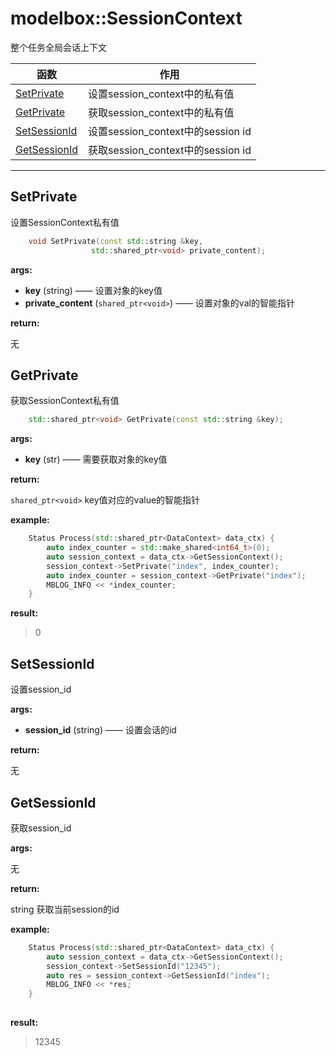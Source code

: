 # modelbox::SessionContext

整个任务全局会话上下文

|函数|作用|
|-|-|
|[SetPrivate](#setprivate)|设置session_context中的私有值|
|[GetPrivate](#getprivate)|获取session_context中的私有值|
|[SetSessionId](#setsessionid)|设置session_context中的session id|
|[GetSessionId](#getsessionid)|获取session_context中的session id|
---

## SetPrivate

设置SessionContext私有值

```c++
    void SetPrivate(const std::string &key,
                  std::shared_ptr<void> private_content);
```

**args:**  

* **key** (string)  —— 设置对象的key值
* **private_content** (`shared_ptr<void>`) —— 设置对象的val的智能指针

**return:**  

无

## GetPrivate

获取SessionContext私有值

```c++
    std::shared_ptr<void> GetPrivate(const std::string &key);
```

**args:**  

* **key** (str)  ——  需要获取对象的key值

**return:**  

`shared_ptr<void>` key值对应的value的智能指针

**example:**  

```c++
    Status Process(std::shared_ptr<DataContext> data_ctx) {
        auto index_counter = std::make_shared<int64_t>(0);
        auto session_context = data_ctx->GetSessionContext();
        session_context->SetPrivate("index", index_counter);
        auto index_counter = session_context->GetPrivate("index");
        MBLOG_INFO << *index_counter;
    }     
```

**result:**  

> 0  

## SetSessionId

设置session_id

**args:**  

* **session_id** (string)  ——  设置会话的id

**return:**  

无

## GetSessionId

获取session_id

**args:**  

无

**return:**  

string  获取当前session的id

**example:**  

```c++
    Status Process(std::shared_ptr<DataContext> data_ctx) {
        auto session_context = data_ctx->GetSessionContext();
        session_context->SetSessionId("12345");
        auto res = session_context->GetSessionId("index");
        MBLOG_INFO << *res;
    }
        
```

**result:**  

> 12345
